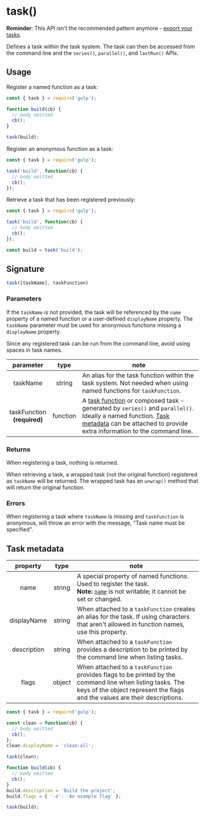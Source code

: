 <!-- front-matter
id: task
title: task()
hide_title: true
sidebar_label: task()
-->

# task()

**Reminder**: This API isn't the recommended pattern anymore - [export your tasks][creating-tasks-docs].

Defines a task within the task system. The task can then be accessed from the command line and the `series()`, `parallel()`, and `lastRun()` APIs.

## Usage

Register a named function as a task:
```js
const { task } = require('gulp');

function build(cb) {
  // body omitted
  cb();
}

task(build);
```

Register an anonymous function as a task:
```js
const { task } = require('gulp');

task('build', function(cb) {
  // body omitted
  cb();
});
```

Retrieve a task that has been registered previously:
```js
const { task } = require('gulp');

task('build', function(cb) {
  // body omitted
  cb();
});

const build = task('build');
```

## Signature

```js
task([taskName], taskFunction)
```

### Parameters

If the `taskName` is not provided, the task will be referenced by the `name` property of a named function or a user-defined `displayName` property. The `taskName` parameter must be used for anonymous functions missing a `displayName` property.

Since any registered task can be run from the command line, avoid using spaces in task names.

| parameter | type | note |
|:--------------:|:------:|-------|
| taskName | string | An alias for the task function within the task system. Not needed when using named functions for `taskFunction`. |
| taskFunction<br />**(required)** | function | A [task function][task-concepts] or composed task - generated by `series()` and `parallel()`. Ideally a named function. [Task metadata][task-metadata-section] can be attached to provide extra information to the command line. |

### Returns

When registering a task, nothing is returned.

When retrieving a task, a wrapped task (not the original function) registered as `taskName` will be returned. The wrapped task has an `unwrap()` method that will return the original function.

### Errors

When registering a task where `taskName` is missing and `taskFunction` is anonymous, will throw an error with the message, "Task name must be specified".

## Task metadata

| property | type | note |
|:--------------:|:------:|-------|
| name | string | A special property of named functions. Used to register the task.<br />**Note:** [`name`][function-name-external] is not writable; it cannot be set or changed. |
| displayName | string | When attached to a `taskFunction` creates an alias for the task. If using characters that aren't allowed in function names, use this property. |
| description | string | When attached to a `taskFunction` provides a description to be printed by the command line when listing tasks. |
| flags | object | When attached to a `taskFunction` provides flags to be printed by the command line when listing tasks. The keys of the object represent the flags and the values are their descriptions. |

```js
const { task } = require('gulp');

const clean = function(cb) {
  // body omitted
  cb();
};
clean.displayName = 'clean:all';

task(clean);

function build(cb) {
  // body omitted
  cb();
}
build.description = 'Build the project';
build.flags = { '-e': 'An example flag' };

task(build);
```

[task-metadata-section]: #task-metadata
[task-concepts]: ../api/concepts.md#tasks
[creating-tasks-docs]: ../getting-started/3-creating-tasks.md
[function-name-external]: https://developer.mozilla.org/en-US/docs/Web/JavaScript/Reference/Global_Objects/Function/name
